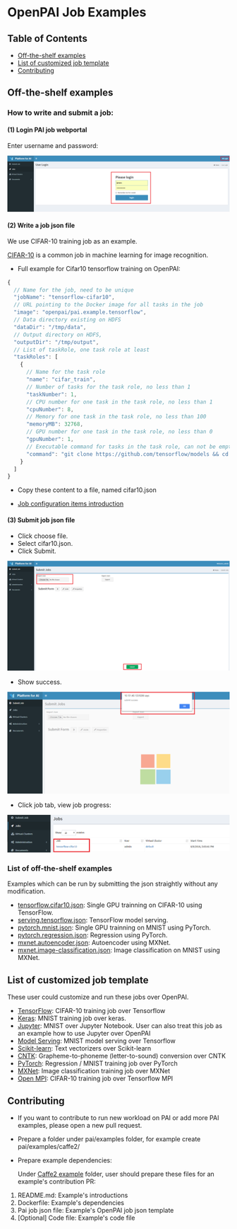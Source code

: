 # OpenPAI Job Examples

## Table of Contents
- [Off-the-shelf examples](#off-the-shelf-examples)
- [List of customized job template](#list-of-customized-job-template)
- [Contributing](#contributing)
  

## Off-the-shelf examples

### How to write and submit a job:

####  (1) Login PAI job webportal

Enter username and password:

![PAI_example_login](./images/PAI_example_login.png)

####  (2) Write a job json file

We use CIFAR-10 training job as an example. 

[CIFAR-10](http://www.cs.toronto.edu/~kriz/cifar.html) is a common job in machine learning for image recognition.

- Full example for Cifar10 tensorflow training on OpenPAI: 

```js
{
  // Name for the job, need to be unique
  "jobName": "tensorflow-cifar10",
  // URL pointing to the Docker image for all tasks in the job
  "image": "openpai/pai.example.tensorflow",
  // Data directory existing on HDFS
  "dataDir": "/tmp/data",
  // Output directory on HDFS, 
  "outputDir": "/tmp/output",
  // List of taskRole, one task role at least
  "taskRoles": [
    {
      // Name for the task role
      "name": "cifar_train",
      // Number of tasks for the task role, no less than 1
      "taskNumber": 1,
      // CPU number for one task in the task role, no less than 1
      "cpuNumber": 8,
      // Memory for one task in the task role, no less than 100
      "memoryMB": 32768,
      // GPU number for one task in the task role, no less than 0
      "gpuNumber": 1,
      // Executable command for tasks in the task role, can not be empty
      "command": "git clone https://github.com/tensorflow/models && cd models/research/slim && python download_and_convert_data.py --dataset_name=cifar10 --dataset_dir=$PAI_DATA_DIR && python train_image_classifier.py --batch_size=64 --model_name=inception_v3 --dataset_name=cifar10 --dataset_split_name=train --dataset_dir=$PAI_DATA_DIR --train_dir=$PAI_OUTPUT_DIR"
    }
  ]
}
```

- Copy these content to a file, named cifar10.json

- [Job configuration items introduction](../docs/job_tutorial.md#json-config-file-for-job-submission)


####  (3) Submit job json file

- Click choose file.
- Select cifar10.json.
- Click Submit.

![PAI_example_submit](./images/PAI_example_submit.png)

- Show success.

![PAI_example_success](./images/PAI_example_success.png)

- Click job tab, view job progress:

![PAI_example_job_status](./images/PAI_example_job_status.png)


### List of off-the-shelf examples

Examples which can be run by submitting the json straightly without any modification.

* [tensorflow.cifar10.json](./tensorflow/tensorflow.cifar10.json): Single GPU trainning on CIFAR-10 using TensorFlow.
* [serving.tensorflow.json](./serving/serving.tensorflow.json): TensorFlow model serving.
* [pytorch.mnist.json](./pytorch/pytorch.mnist.json): Single GPU trainning on MNIST using PyTorch.
* [pytorch.regression.json](./pytorch/pytorch.regression.json): Regression using PyTorch.
* [mxnet.autoencoder.json](./mxnet/mxnet.autoencoder.json): Autoencoder using MXNet.
* [mxnet.image-classification.json](./mxnet/mxnet.image-classification.json): Image classification on MNIST using MXNet.

## List of customized job template

These user could customize and run these jobs over OpenPAI.

* [TensorFlow](./tensorflow/README.md): CIFAR-10 training job over Tensorflow
* [Keras](./keras/README.md): MNIST training job over keras.
* [Jupyter](./jupyter/README.md): MNIST over Jupyter Notebook. User can also treat this job as an example how to use Jupyter over OpenPAI
* [Model Serving](./serving/README.md): MNIST model serving over Tensorflow
* [Scikit-learn](./scikit-learn/README.md): Text vectorizers over Scikit-learn
* [CNTK](./cntk/README.md): Grapheme-to-phoneme (letter-to-sound) conversion over CNTK
* [PyTorch](./pytorch/README.md): Regression / MNIST training job over PyTorch
* [MXNet](./mxnet/README.md): Image classification training job over MXNet
* [Open MPI](./mpi/README.md): CIFAR-10 training job over Tensorflow MPI


## Contributing

- If you want to contribute to run new workload on PAI or add more PAI examples, please open a new pull request.

- Prepare a folder under pai/examples folder, for example create pai/examples/caffe2/

- Prepare example dependencies:

  Under [Caffe2 example](./caffe2/README.md) folder, user should prepare these files for an example's contribution PR:

1.  README.md: Example's introductions
2.	Dockerfile: Example's dependencies
3.	Pai job json file: Example's OpenPAI job json template
4.	[Optional] Code file: Example's code file




